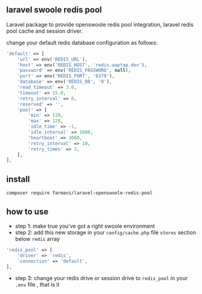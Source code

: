 ## laravel swoole redis pool

Laravel package to provide openswoole redis pool integration, laravel redis pool cache and session driver.

change your default redis database configuration as follows:

```php
'default' => [
    'url' => env('REDIS_URL'),
    'host' => env('REDIS_HOST', 'redis.waptap.dev'),
    'password' => env('REDIS_PASSWORD', null),
    'port' => env('REDIS_PORT', '6379'),
    'database' => env('REDIS_DB', '0'),
    'read_timeout' => 3.0,
    'timeout' => 15.0,
    'retry_interval' => 0,
    'reserved' => '',
    'pool' => [
        'min' => 128,
        'max' => 128,
        'idle_time' => -1,
        'idle_interval' => 1000,
        'heartbeat' => 3000,
        'retry_interval' => 10,
        'retry_times' => 3,
    ],
],
```

## install

`composer require farmani/laravel-openswoole-redis-pool`

## how to use
* step 1: make true you've got a right swoole environment
* step 2: add this new storage in your `config/cache.php` file `stores` section below `redis` array

```php
'redis_pool' => [
    'driver' => 'redis',
    'connection' => 'default',
],
```
* step 3: change your redis drive or session drive to `redis_pool` in your `.env` file , that is it
